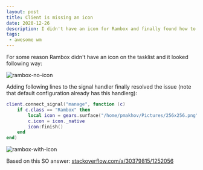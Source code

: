 ```yaml
---
layout: post
title: Client is missing an icon
date: 2020-12-26
description: I didn't have an icon for Rambox and finally found how to add it
tags: 
 - awesome wm
---
```


For some reason Rambox didn't have an icon on the tasklist and it looked following way:

![rambox-no-icon]({{site.url}}/images/2020/rambox-no-icon.png)

Adding following lines to the signal handler finally resolved the issue (note that default configuration already has this handlerg):

```lua
client.connect_signal("manage", function (c)
    if c.class == "Rambox" then
        local icon = gears.surface("/home/pmakhov/Pictures/256x256.png")
        c.icon = icon._native
        icon:finish()
    end
end)
```

![rambox-with-icon]({{site.url}}/images/2020/rambox-with-icon.png)

Based on this SO answer: [stackoverflow.com/a/30379815/1252056](https://stackoverflow.com/a/30379815/1252056)